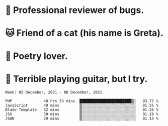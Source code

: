 # 🐛 Professional reviewer of bugs.
# 🐱 Friend of a cat (his name is Greta).
# 📜 Poetry lover.
# 🎸 Terrible playing guitar, but I try.

<!--START_SECTION:waka-->
```text
Week: 02 December, 2021 - 08 December, 2021

PHP              40 hrs 33 mins  ███████████████████████▒░   93.77 % 
JavaScript       40 mins         ▒░░░░░░░░░░░░░░░░░░░░░░░░   01.55 % 
Blade Template   32 mins         ▒░░░░░░░░░░░░░░░░░░░░░░░░   01.26 % 
JSX              30 mins         ▒░░░░░░░░░░░░░░░░░░░░░░░░   01.18 % 
JSON             29 mins         ▒░░░░░░░░░░░░░░░░░░░░░░░░   01.14 % 
```
<!--END_SECTION:waka-->
